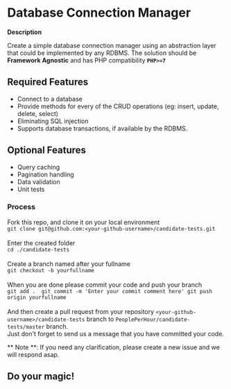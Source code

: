 # Database Connection Manager

**Description**

Create a simple database connection manager using an abstraction layer that could be implemented by any RDBMS.
The solution should be **Framework Agnostic** and has PHP compatibility **`PHP>=7`**
<br />

## Required Features
- Connect to a database
- Provide methods for every of the CRUD operations (eg: insert, update, delete, select)
- Eliminating SQL injection
- Supports database transactions, if available by the RDBMS.

## Optional Features
- Query caching
- Pagination handling
- Data validation
- Unit tests

### Process

Fork this repo, and clone it on your local environment <br />
`git clone git@github.com:<your-github-username>/candidate-tests.git`
<br />
<br />
Enter the created folder<br />
`cd ./candidate-tests`
<br />
<br />
Create a branch named after your fullname <br/>
`git checkout -b yourfullname`
<br />
<br />
When you are done please commit your code and push your branch
<br />
`
git add . 
git commit -m 'Enter your commit comment here'
git push origin yourfullname
`
<br />
<br />
And then create a pull request from your repository `<your-github-username>/candidate-tests` branch to `PeoplePerHour/candidate-tests/master` branch.
<br />
Just don't forget to send us a message that you have committed your code.

** Note **: If you need any clarification, please create a new issue and we will respond asap.

## Do your magic!
